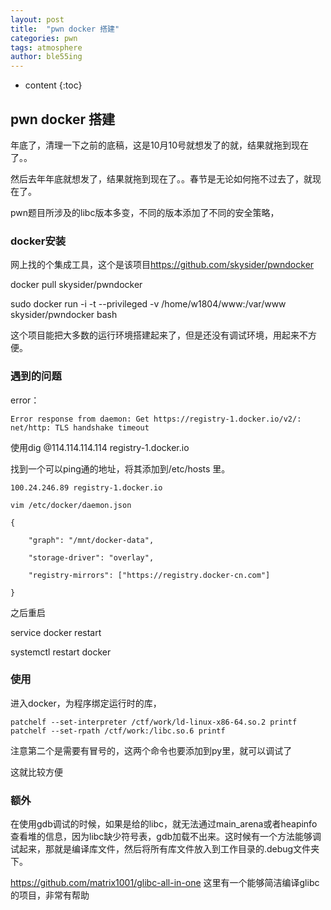 ```yaml
---
layout: post
title:  "pwn docker 搭建"
categories: pwn
tags: atmosphere
author: ble55ing
---
```


* content
{:toc}
## pwn docker 搭建

年底了，清理一下之前的底稿，这是10月10号就想发了的就，结果就拖到现在了。。

然后去年年底就想发了，结果就拖到现在了。。春节是无论如何拖不过去了，就现在了。

pwn题目所涉及的libc版本多变，不同的版本添加了不同的安全策略，

### docker安装

网上找的个集成工具，这个是该项目<https://github.com/skysider/pwndocker> 

docker pull skysider/pwndocker 

sudo docker run -i -t --privileged -v /home/w1804/www:/var/www skysider/pwndocker bash

这个项目能把大多数的运行环境搭建起来了，但是还没有调试环境，用起来不方便。

### 遇到的问题

error：

```Error response from daemon: Get https://registry-1.docker.io/v2/: net/http: TLS handshake timeout```

使用dig @114.114.114.114 registry-1.docker.io 

找到一个可以ping通的地址，将其添加到/etc/hosts 里。

```100.24.246.89 registry-1.docker.io```

```
vim /etc/docker/daemon.json 

{

    "graph": "/mnt/docker-data",

    "storage-driver": "overlay",

    "registry-mirrors": ["https://registry.docker-cn.com"]

}

```

之后重启

service docker restart 

systemctl restart docker 

### 使用

进入docker，为程序绑定运行时的库，

```
patchelf --set-interpreter /ctf/work/ld-linux-x86-64.so.2 printf
patchelf --set-rpath /ctf/work:/libc.so.6 printf
```

注意第二个是需要有冒号的，这两个命令也要添加到py里，就可以调试了

这就比较方便

### 额外

在使用gdb调试的时候，如果是给的libc，就无法通过main_arena或者heapinfo查看堆的信息，因为libc缺少符号表，gdb加载不出来。这时候有一个方法能够调试起来，那就是编译库文件，然后将所有库文件放入到工作目录的.debug文件夹下。

<https://github.com/matrix1001/glibc-all-in-one> 这里有一个能够简洁编译glibc的项目，非常有帮助